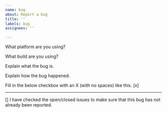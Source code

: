 ```yaml
---
name: bug
about: Report a bug
title: ''
labels: bug
assignees: ''

---
```


What platform are you using?

What build are you using?

Explain what the bug is.

Explain how the bug happened.

Fill in the below checkbox with an X (with no spaces) like this. [x]

---
[] I have checked the open/closed issues to make sure that this bug has not already been reported.
